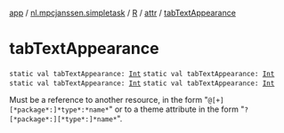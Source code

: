 [app](../../../index.md) / [nl.mpcjanssen.simpletask](../../index.md) / [R](../index.md) / [attr](index.md) / [tabTextAppearance](.)

# tabTextAppearance

`static val tabTextAppearance: `[`Int`](https://kotlinlang.org/api/latest/jvm/stdlib/kotlin/-int/index.html)
`static val tabTextAppearance: `[`Int`](https://kotlinlang.org/api/latest/jvm/stdlib/kotlin/-int/index.html)
`static val tabTextAppearance: `[`Int`](https://kotlinlang.org/api/latest/jvm/stdlib/kotlin/-int/index.html)
`static val tabTextAppearance: `[`Int`](https://kotlinlang.org/api/latest/jvm/stdlib/kotlin/-int/index.html)

Must be a reference to another resource, in the form "`@[+][*package*:]*type*:*name*`" or to a theme attribute in the form "`?[*package*:][*type*:]*name*`".

